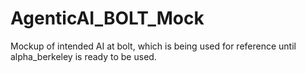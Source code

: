 # AgenticAI_BOLT_Mock
Mockup of intended AI at bolt, which is being used for reference until alpha_berkeley is ready to be used.
